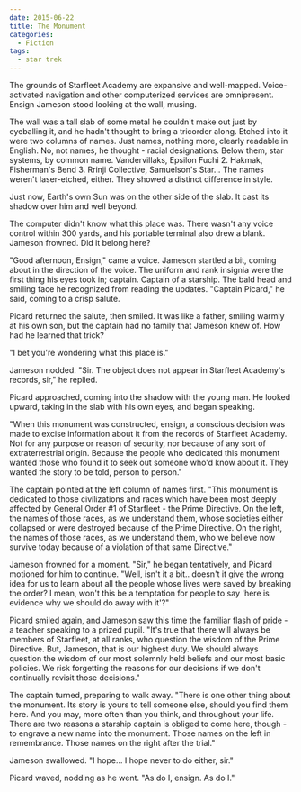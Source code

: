```yaml
---
date: 2015-06-22
title: The Monument
categories:
  - Fiction
tags:
  - star trek
---
```


The grounds of Starfleet Academy are expansive and well-mapped. Voice-activated navigation and other computerized services are omnipresent. Ensign Jameson stood looking at the wall, musing.

<!-- more -->

The wall was a tall slab of some metal he couldn't make out just by eyeballing it, and he hadn't thought to bring a tricorder along. Etched into it were two columns of names. Just names, nothing more, clearly readable in English. No, not names, he thought - racial designations. Below them, star systems, by common name. Vandervillaks, Epsilon Fuchi 2. Hakmak, Fisherman's Bend 3. Rrinji Collective, Samuelson's Star... The names weren't laser-etched, either. They showed a distinct difference in style.

Just now, Earth's own Sun was on the other side of the slab. It cast its shadow over him and well beyond.

The computer didn't know what this place was. There wasn't any voice control within 300 yards, and his portable terminal also drew a blank. Jameson frowned. Did it belong here?

"Good afternoon, Ensign," came a voice. Jameson startled a bit, coming about in the direction of the voice. The uniform and rank insignia were the first thing his eyes took in; captain. Captain of a starship. The bald head and smiling face he recognized from reading the updates. "Captain Picard," he said, coming to a crisp salute.

Picard returned the salute, then smiled. It was like a father, smiling warmly at his own son, but the captain had no family that Jameson knew of. How had he learned that trick?

"I bet you're wondering what this place is."

Jameson nodded. "Sir. The object does not appear in Starfleet Academy's records, sir," he replied.

Picard approached, coming into the shadow with the young man. He looked upward, taking in the slab with his own eyes, and began speaking.

"When this monument was constructed, ensign, a conscious decision was made to excise information about it from the records of Starfleet Academy. Not for any purpose or reason of security, nor because of any sort of extraterrestrial origin. Because the people who dedicated this monument wanted those who found it to seek out someone who'd know about it. They wanted the story to be told, person to person."

The captain pointed at the left column of names first. "This monument is dedicated to those civilizations and races which have been most deeply affected by General Order #1 of Starfleet - the Prime Directive. On the left, the names of those races, as we understand them, whose societies either collapsed or were destroyed because of the Prime Directive. On the right, the names of those races, as we understand them, who we believe now survive today because of a violation of that same Directive."

Jameson frowned for a moment. "Sir," he began tentatively, and Picard motioned for him to continue. "Well, isn't it a bit.. doesn't it give the wrong idea for us to learn about all the people whose lives were saved by breaking the order? I mean, won't this be a temptation for people to say 'here is evidence why we should do away with it'?"

Picard smiled again, and Jameson saw this time the familiar flash of pride - a teacher speaking to a prized pupil. "It's true that there will always be members of Starfleet, at all ranks, who question the wisdom of the Prime Directive. But, Jameson, that is our highest duty. We should always question the wisdom of our most solemnly held beliefs and our most basic policies. We risk forgetting the reasons for our decisions if we don't continually revisit those decisions."

The captain turned, preparing to walk away. "There is one other thing about the monument. Its story is yours to tell someone else, should you find them here. And you may, more often than you think, and throughout your life. There are two reasons a starship captain is obliged to come here, though - to engrave a new name into the monument. Those names on the left in remembrance. Those names on the right after the trial."

Jameson swallowed. "I hope... I hope never to do either, sir."

Picard waved, nodding as he went. "As do I, ensign. As do I."
